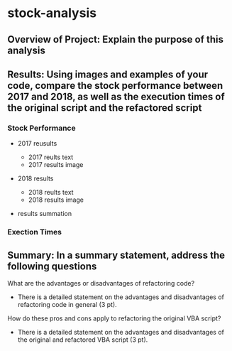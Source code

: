 # stock-analysis

## Overview of Project: Explain the purpose of this analysis

## Results: Using images and examples of your code, compare the stock performance between 2017 and 2018, as well as the execution times of the original script and the refactored script

### Stock Performance

- 2017 reusults
  - 2017 reults text
  - 2017 results image
  <!-- - ![no-filters-image](<filepath><image-name>.png) -->

- 2018 results
  - 2018 reults text
  - 2018 results image

- results summation

### Exection Times

## Summary: In a summary statement, address the following questions

What are the advantages or disadvantages of refactoring code?

- There is a detailed statement on the advantages and disadvantages of refactoring code in general (3 pt).

How do these pros and cons apply to refactoring the original VBA script?

- There is a detailed statement on the advantages and disadvantages of the original and refactored VBA script (3 pt).
